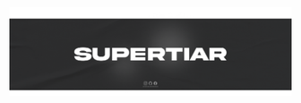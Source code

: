 <p align="center">
  <img src="https://raw.githubusercontent.com/superti4r/superti4r/main/v2.png"><br>
</p>
